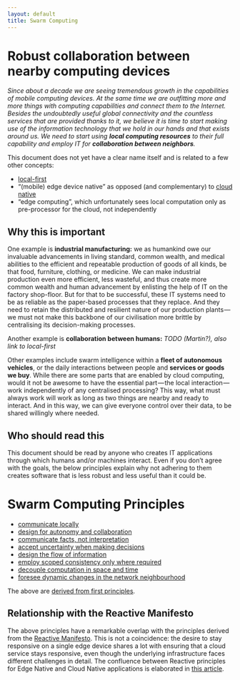 ```yaml
---
layout: default
title: Swarm Computing
---
```


# Robust collaboration between nearby computing devices

_Since about a decade we are seeing tremendous growth in the capabilities of mobile computing devices.
At the same time we are outfitting more and more things with computing capabilities and connect them to the Internet.
Besides the undoubtedly useful global connectivity and the countless services that are provided thanks to it, we believe it is time to start making use of the information technology that we hold in our hands and that exists around us.
We need to start using **local computing resources** to their full capability and employ IT for **collaboration between neighbors**._

This document does not yet have a clear name itself and is related to a few other concepts:

- [local-first](https://www.inkandswitch.com/local-first.html)
- “(mobile) edge device native” as opposed (and complementary) to [cloud native](https://www.cncf.io/)
- “edge computing”, which unfortunately sees local computation only as pre-processor for the cloud, not independently

## Why this is important

One example is **industrial manufacturing:** we as humankind owe our invaluable advancements in living standard, common wealth, and medical abilities to the efficient and repeatable production of goods of all kinds, be that food, furniture, clothing, or medicine.
We can make industrial production even more efficient, less wasteful, and thus create more common wealth and human advancement by enlisting the help of IT on the factory shop-floor.
But for that to be successful, these IT systems need to be as reliable as the paper-based processes that they replace.
And they need to retain the distributed and resilient nature of our production plants — we must not make this backbone of our civilisation more brittle by centralising its decision-making processes.

Another example is **collaboration between humans:** _TODO (Martin?), also link to local-first_

Other examples include swarm intelligence within a **fleet of autonomous vehicles**, or the daily interactions between people and **services or goods we buy**.
While there are some parts that are enabled by cloud computing, would it not be awesome to have the essential part — the local interaction — work independently of any centralised processing?
This way, what must always work will work as long as two things are nearby and ready to interact.
And in this way, we can give everyone control over their data, to be shared willingly where needed.

## Who should read this

This document should be read by anyone who creates IT applications through which humans and/or machines interact.
Even if you don’t agree with the goals, the below principles explain why not adhering to them creates software that is less robust and less useful than it could be.

# Swarm Computing Principles

- [communicate locally](principles/communicate-locally.html)
- [design for autonomy and collaboration](principles/autonomy-and-collaboration.html)
- [communicate facts, not interpretation](principles/communicate-facts.html)
- [accept uncertainty when making decisions](principles/accept-uncertainty.html)
- [design the flow of information](principles/information-flow.html)
- [employ scoped consistency only where required](principles/scoped-consensus.html)
- [decouple computation in space and time](principles/decouple-space-time.html)
- [foresee dynamic changes in the network neighbourhood](principles/foresee-network-dynamics.html)

The above are [derived from first principles](first-principles.html).

## Relationship with the Reactive Manifesto

The above principles have a remarkable overlap with the principles derived from the [Reactive Manifesto](https://reactivemanifesto.org).
This is not a coincidence: the desire to stay responsive on a single edge device shares a lot with ensuring that a cloud service stays responsive, even though the underlying infrastructure faces different challenges in detail.
The confluence between Reactive principles for Edge Native and Cloud Native applications is elaborated in [this article](reactive-edge-native.html).
